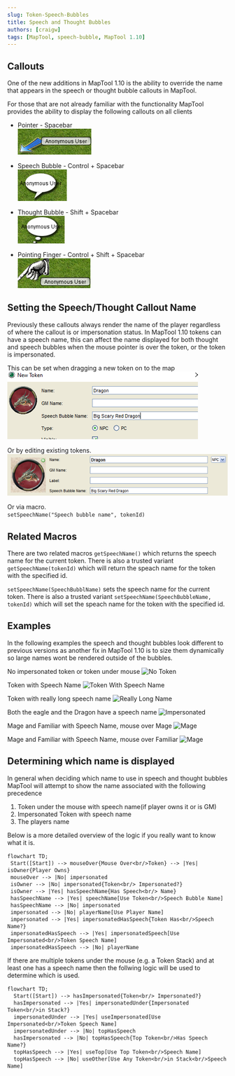```yaml
---
slug: Token-Speech-Bubbles
title: Speech and Thought Bubbles
authors: [craigw]
tags: [MapTool, speech-bubble, MapTool 1.10]
---
```



## Callouts

One of the new additions in MapTool 1.10 is the ability to override the name that appears in the speech or thought bubble callouts in MapTool.

For those that are not already familiar with the functionality MapTool provides the ability to display the following callouts on all clients
* Pointer - Spacebar<br/>
![Pointer](./pointer.png)

* Speech Bubble - Control + Spacebar<br/>
![Speech Bubble](./speech.png)

* Thought Bubble - Shift + Spacebar<br/>
![Thought Bubble](./thought.png)

* Pointing Finger - Control + Shift +  Spacebar<br/>
![Pointing Finger](./finger-point.png)



## Setting the Speech/Thought Callout Name

Previously these callouts always render the name of the player regardless of where the callout is or impersonation status.
In MapTool 1.10 tokens can have a speech name, this can affect the name displayed for both thought and speech bubbles when the mouse pointer is over the token, or the token is impersonated. 

This can be set when dragging a new token on to the map<br/>
![New Token Dialog](./new-token-dialog.png)

Or by editing existing tokens.
![Edit Token Dialog](./edit-token-dialog.png)

Or via macro.<br/>
`setSpeechName("Speech bubble name", tokenId)`

## Related Macros
There are two related macros
```getSpeechName()``` which returns the speech name for the current token. There is also a trusted variant ```getSpeechName(tokenId)``` which will return the speach name for the token with the specified id.

```setSpeechName(SpeechBubblName)``` sets the speech name for the current token. There is also a trusted variant ```setSpeechName(SpeechBubbleName, tokenId)``` which will set the speach name for the token with the specified id.


## Examples
In the following examples the speech and thought bubbles look different to previous versions as another fix in MapTool 1.10 is to size them dynamically so large names wont be rendered outside of the bubbles.

No impersonated token or token under mouse
![No Token](./anon.png)

Token with Speech Name
![Token With Speech Name](./red-dragon.png)

Token with really long speech name
![Really Long Name](./captain-spalding.png)

Both the eagle and the Dragon have a speech name
![Impersonated](./eagle.png)

Mage and Familiar with Speech Name, mouse over Mage
![Mage](./mage-thought.png)

Mage and Familiar with Speech Name, mouse over Familiar
![Mage](./mage-familiar-thought.png)



## Determining which name is displayed
 In general when deciding which name to use in speech and thought bubbles MapTool will attempt to show the name associated with the following precedence 

 1. Token under the mouse with speech name(if player owns it or is GM)
 2. Impersonated Token with speech name
 3. The players name
 

Below is a more detailed overview of the logic if you really want to know what it is.

```mermaid
flowchart TD;
 Start([Start]) --> mouseOver{Mouse Over<br/>Token} --> |Yes| isOwner{Player Owns}
 mouseOver --> |No| impersonated
 isOwner --> |No| impersonated{Token<br/> Impersonated?}
 isOwner --> |Yes| hasSpeechName{Has Speech<br/> Name}
 hasSpeechName --> |Yes| speechName[Use Token<br/>Speech Bubble Name]
 hasSpeechName --> |No| impersonated
 impersonated --> |No| playerName[Use Player Name]
 impersonated --> |Yes| impersonatedHasSpeech{Token Has<br/>Speech Name?}
 impersonatedHasSpeech --> |Yes| impersonatedSpeech[Use Impersonated<br/>Token Speech Name]
 impersonatedHasSpeech --> |No| playerName
```

If there are multiple tokens under the mouse (e.g. a Token Stack) and at least one has a speech name then the follwing logic will be used to determine which is used.

```mermaid
flowchart TD;
  Start([Start]) --> hasImpersonated{Token<br/> Impersonated?}
  hasImpersonated --> |Yes| impersonatedUnder{Impersonated Token<br/>in Stack?}
  impersonatedUnder --> |Yes| useImpersonated[Use Impersonated<br/>Token Speech Name]
  impersonatedUnder --> |No| topHasSpeech
  hasImpersonated --> |No| topHasSpeech{Top Token<br/>Has Speech Name?}
  topHasSpeech --> |Yes| useTop[Use Top Token<br/>Speech Name]
  topHasSpeech --> |No| useOther[Use Any Token<br/>in Stack<br/>Speech Name]
```